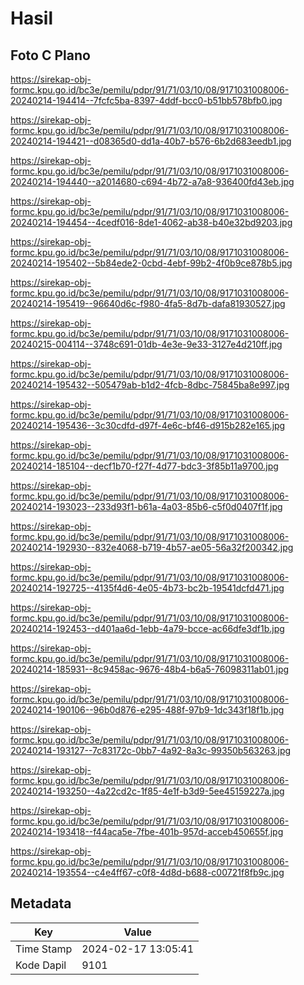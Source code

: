 # Hasil

## Foto C Plano

https://sirekap-obj-formc.kpu.go.id/bc3e/pemilu/pdpr/91/71/03/10/08/9171031008006-20240214-194414--7fcfc5ba-8397-4ddf-bcc0-b51bb578bfb0.jpg

https://sirekap-obj-formc.kpu.go.id/bc3e/pemilu/pdpr/91/71/03/10/08/9171031008006-20240214-194421--d08365d0-dd1a-40b7-b576-6b2d683eedb1.jpg

https://sirekap-obj-formc.kpu.go.id/bc3e/pemilu/pdpr/91/71/03/10/08/9171031008006-20240214-194440--a2014680-c694-4b72-a7a8-936400fd43eb.jpg

https://sirekap-obj-formc.kpu.go.id/bc3e/pemilu/pdpr/91/71/03/10/08/9171031008006-20240214-194454--4cedf016-8de1-4062-ab38-b40e32bd9203.jpg

https://sirekap-obj-formc.kpu.go.id/bc3e/pemilu/pdpr/91/71/03/10/08/9171031008006-20240214-195402--5b84ede2-0cbd-4ebf-99b2-4f0b9ce878b5.jpg

https://sirekap-obj-formc.kpu.go.id/bc3e/pemilu/pdpr/91/71/03/10/08/9171031008006-20240214-195419--96640d6c-f980-4fa5-8d7b-dafa81930527.jpg

https://sirekap-obj-formc.kpu.go.id/bc3e/pemilu/pdpr/91/71/03/10/08/9171031008006-20240215-004114--3748c691-01db-4e3e-9e33-3127e4d210ff.jpg

https://sirekap-obj-formc.kpu.go.id/bc3e/pemilu/pdpr/91/71/03/10/08/9171031008006-20240214-195432--505479ab-b1d2-4fcb-8dbc-75845ba8e997.jpg

https://sirekap-obj-formc.kpu.go.id/bc3e/pemilu/pdpr/91/71/03/10/08/9171031008006-20240214-195436--3c30cdfd-d97f-4e6c-bf46-d915b282e165.jpg

https://sirekap-obj-formc.kpu.go.id/bc3e/pemilu/pdpr/91/71/03/10/08/9171031008006-20240214-185104--decf1b70-f27f-4d77-bdc3-3f85b11a9700.jpg

https://sirekap-obj-formc.kpu.go.id/bc3e/pemilu/pdpr/91/71/03/10/08/9171031008006-20240214-193023--233d93f1-b61a-4a03-85b6-c5f0d0407f1f.jpg

https://sirekap-obj-formc.kpu.go.id/bc3e/pemilu/pdpr/91/71/03/10/08/9171031008006-20240214-192930--832e4068-b719-4b57-ae05-56a32f200342.jpg

https://sirekap-obj-formc.kpu.go.id/bc3e/pemilu/pdpr/91/71/03/10/08/9171031008006-20240214-192725--4135f4d6-4e05-4b73-bc2b-19541dcfd471.jpg

https://sirekap-obj-formc.kpu.go.id/bc3e/pemilu/pdpr/91/71/03/10/08/9171031008006-20240214-192453--d401aa6d-1ebb-4a79-bcce-ac66dfe3df1b.jpg

https://sirekap-obj-formc.kpu.go.id/bc3e/pemilu/pdpr/91/71/03/10/08/9171031008006-20240214-185931--8c9458ac-9676-48b4-b6a5-76098311ab01.jpg

https://sirekap-obj-formc.kpu.go.id/bc3e/pemilu/pdpr/91/71/03/10/08/9171031008006-20240214-190106--96b0d876-e295-488f-97b9-1dc343f18f1b.jpg

https://sirekap-obj-formc.kpu.go.id/bc3e/pemilu/pdpr/91/71/03/10/08/9171031008006-20240214-193127--7c83172c-0bb7-4a92-8a3c-99350b563263.jpg

https://sirekap-obj-formc.kpu.go.id/bc3e/pemilu/pdpr/91/71/03/10/08/9171031008006-20240214-193250--4a22cd2c-1f85-4e1f-b3d9-5ee45159227a.jpg

https://sirekap-obj-formc.kpu.go.id/bc3e/pemilu/pdpr/91/71/03/10/08/9171031008006-20240214-193418--f44aca5e-7fbe-401b-957d-acceb450655f.jpg

https://sirekap-obj-formc.kpu.go.id/bc3e/pemilu/pdpr/91/71/03/10/08/9171031008006-20240214-193554--c4e4ff67-c0f8-4d8d-b688-c00721f8fb9c.jpg


## Metadata

| Key        | Value               |
| ---------- | ------------------- |
| Time Stamp | 2024-02-17 13:05:41 |
| Kode Dapil | 9101                |



